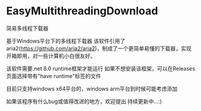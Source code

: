 # EasyMultithreadingDownload
简易多线程下载器

基于Windows平台下的多线程下载器
该软件引用了aria2(https://github.com/aria2/aria2)，制成了一个更简单易懂的下载器，实现开箱即用，对一些计算机小白很友好。

该软件需要.net 8.0 runtime框架才能运行
如果不想安装该框架，可以在Releases页面选择带有"have runtime"标签的文件

目前只支持windows x64平台的，windows arm平台到时候可能考虑添加

如果该程序有什么bug或值得改进的地方，欢迎提出
持续更新中...:)
